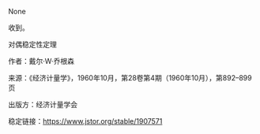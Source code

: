 None

收到。

对偶稳定性定理

作者：戴尔·W·乔根森

来源：《经济计量学》，1960年10月，第28卷第4期（1960年10月），第892–899页

出版方：经济计量学会

稳定链接：<https://www.jstor.org/stable/1907571>

